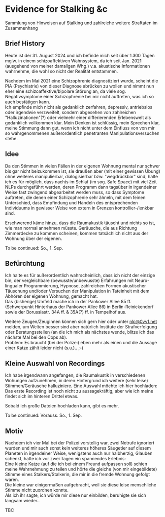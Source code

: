 # Evidence for Stalking &c

Sammlung von Hinweisen auf Stalking und zahlreiche weitere Straftaten im
Zusammenhang

## Brief History

Heute ist der 31. August 2024 und ich befinde mich seit über 1.300 Tagen
mglw. in einem schizoaffektiven Wahnsystem, da ich seit Jan. 2021
(ausgehend von meiner damaligen Whg.) v.a. akustische Informationen
wahrnehme, die wohl so nicht der Realität entstammen.  

Nachdem im Mai 2021 eine Schizophrenie diagnostiziert wurde, scheint die
PIA (Psychiatrie) von dieser Diagnose abrücken zu wollen und nimmt nun
eher eine schizoaffektive/bipolare Störung an, da viele sog.
Negativsymptome einer Schizophrenie bei mir nicht auftreten, was ich so
auch bestätigen kann.  
Ich empfinde mich nicht als gedanklich zerfahren, depressiv, antriebslos
oder irgendwie verzweifelt, sondern abgesehen von zahlreichen
"Halluzinationen"(?) oder vielmehr einer differierenden Erlebenswelt als
gedanklich vollkommen klar. Mein Denken ist schlüssig, mein Sprechen
klar, meine Stimmung dann gut, wenn ich nicht unter dem Einfluss von von
mir so wahrgenommenen außerordentlich penetranten Manipulationsversuchen
stehe.  

## Idee

Da den Stimmen in vielen Fällen in der eigenen Wohnung mental nur schwer
bis gar nicht beizukommen ist, sie draußen aber (mit einer gewissen
Übung) ohne weiteres manipulierbar, dialogisierbar bzw. "wegdrückbar"
sind, halte ich es für möglich, dass nachts im Schlaf (im sog. Safe
Space) mit viel Zeit NLPs durchgeführt werden, deren Programm dann
tagsüber in irgendeiner Weise fast zwingend abgearbeitet werden muss,
so dass Symptome auftreten, die denen einer Schizophrenie sehr ähneln,
mit dem feinen Unterschied, dass Empfindung und Handeln des
entsprechenden Individuums in gewisser Weise von extern in Grenzen
kontrollier-/lenkbar sind.

Erschwerend käme hinzu, dass die Raumakustik täuscht und nichts so ist,
wie man normal annehmen müsste. Geräusche, die aus Richtung Zimmerdecke
zu kommen scheinen, kommen tatsächlich nicht aus der Wohnung über der
eigenen.

To be continued: So., 1. Sep.

## Befürchtung

Ich halte es für außerordentlich wahrscheinlich, dass ich nicht der
einzige bin, der vergleichbare (bewusste/unbewusste) Erfahrungen mit
Neuro-lingualer Programmierung, Hypnose, zahlreichen Formen akustischer
Täuschung und/oder Versuchen der Manipulation in Tateinheit mit dem
Abhören der eigenen Wohnung, gemacht hat.  
Das (bisherige) Umfeld mache ich in der Pankower Allee 85 ff.
(Schwerpunkt Hinterhaus der Pankower Allee 86) in Berlin-Reinickendorf
sowie der Borussiastr. 34A ff. & 35A(?) ff. in Tempelhof aus.  
  
Weitere Zeugen/Zeuginnen können sich gern hier oder unter nlp@0vv1.net
melden, um Welten besser sind aber natürlich Institute der
Strafverfolgung oder Beratungsstellen (an die ich mich als nächstes
wende, blitze ich das nächste Mal bei den Cops ab).  
Problem: Es braucht (bei der Polizei) eben mehr als einen und die
Aussage einer Katze zählt leider nicht (s.u.).. ;-)

## Kleine Auswahl von Recordings

Ich habe irgendwann angefangen, die Raumakustik in verschiedenen
Wohungen aufzunehmen, in deren Hintergrund ich weitere (sehr leise)
Stimmen/Geräusche halluziniere. Eine Auswahl möchte ich hier hochladen:  
Das erste Recording ist noch nicht zu aussagekräftig, aber wie ich meine
findet sich im hinteren Drittel etwas.  

Sobald ich große Dateien hochladen kann, gibt es mehr.  
  
To be continued: Vorauss. So., 1. Sep.

## Motiv

Nachdem ich vier Mal bei der Polizei vorstellig war, zwei Notrufe
ignoriert wurden und mir auch sonst kein weiteres höheres Säugetier auf
diesem Planeten in irgendeiner Weise, wenigstens auch nur halbherzig,
Glauben schenkt,  hatte ich vor zwei Tagen ein spannendes Erlebnis:  
Eine kleine Katze (auf die ich bei einem Freund aufpassen soll) schien
meine Wahrnehmung zu teilen und hörte die gleiche (von mir eingebildete)
Stimme eines Stalkers/Stalkerin, die mir in die fremde Wohnung gefolgt
waren.  
Die kleine war einigermaßen aufgebracht, weil sie diese leise
menschliche Stimme nicht zuordnen konnte.  
Als ich ihr sagte, ich würde mir diese nur einbilden, beruhigte sie sich
langsam wieder..  
  
TBC

